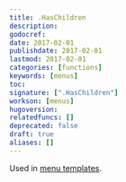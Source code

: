 ```yaml
---
title: .HasChildren
description:
godocref:
date: 2017-02-01
publishdate: 2017-02-01
lastmod: 2017-02-01
categories: [functions]
keywords: [menus]
toc:
signature: [".HasChildren"]
workson: [menus]
hugoversion:
relatedfuncs: []
deprecated: false
draft: true
aliases: []
---
```


Used in [menu templates](/templates/menu-templates/).
